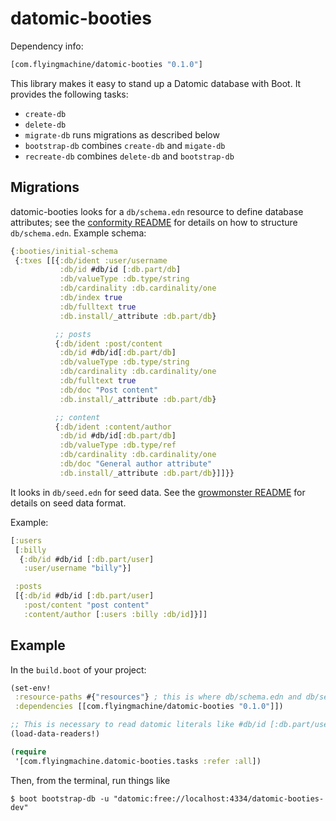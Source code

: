 # datomic-booties

Dependency info:

```clojure
[com.flyingmachine/datomic-booties "0.1.0"]
```

This library makes it easy to stand up a Datomic database with
Boot. It provides the following tasks:

* `create-db`
* `delete-db`
* `migrate-db` runs migrations as described below
* `bootstrap-db` combines `create-db` and `migate-db`
* `recreate-db` combines `delete-db` and `bootstrap-db`

## Migrations

datomic-booties looks for a `db/schema.edn` resource to define
database attributes; see the
[conformity README](https://github.com/rkneufeld/conformity) for
details on how to structure `db/schema.edn`. Example schema:

```clojure
{:booties/initial-schema
 {:txes [[{:db/ident :user/username
           :db/id #db/id [:db.part/db]
           :db/valueType :db.type/string
           :db/cardinality :db.cardinality/one
           :db/index true
           :db/fulltext true
           :db.install/_attribute :db.part/db}

          ;; posts
          {:db/ident :post/content
           :db/id #db/id[:db.part/db]
           :db/valueType :db.type/string
           :db/cardinality :db.cardinality/one
           :db/fulltext true
           :db/doc "Post content"
           :db.install/_attribute :db.part/db}

          ;; content
          {:db/ident :content/author
           :db/id #db/id[:db.part/db]
           :db/valueType :db.type/ref
           :db/cardinality :db.cardinality/one
           :db/doc "General author attribute"
           :db.install/_attribute :db.part/db}]]}}
```

It looks in `db/seed.edn` for seed data. See the
[growmonster README](https://github.com/flyingmachine/growmonster) for
details on seed data format.

Example:

```clojure
[:users
 [:billy
  {:db/id #db/id [:db.part/user]
   :user/username "billy"}]

 :posts
 [{:db/id #db/id [:db.part/user]
   :post/content "post content"
   :content/author [:users :billy :db/id]}]]
```

## Example

In the `build.boot` of your project:

```clojure
(set-env!
 :resource-paths #{"resources"} ; this is where db/schema.edn and db/seed.edn live
 :dependencies [[com.flyingmachine/datomic-booties "0.1.0"]])

;; This is necessary to read datomic literals like #db/id [:db.part/user]
(load-data-readers!)

(require
 '[com.flyingmachine.datomic-booties.tasks :refer :all])
```

Then, from the terminal, run things like

```
$ boot bootstrap-db -u "datomic:free://localhost:4334/datomic-booties-dev"
```
